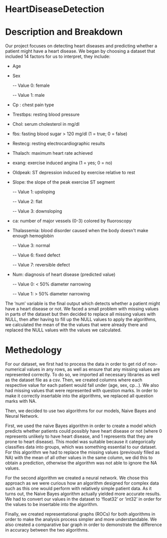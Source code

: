 # HeartDiseaseDetection

# Description and Breakdown

Our project focuses on detecting heart diseases and predicting whether a patient might have a heart disease. We began by choosing a dataset that included 14 factors for us to interpret, they include:

- Age
  
- Sex
  
  -- Value 0: female

  -- Value 1: male

- Cp : chest pain type
  
- Trestbps: resting blood pressure
  
- Chol: serum cholesterol in mg/dl
  
- fbs: fasting blood sugar > 120 mg/dl (1 = true; 0 = false)
  
- Restecg: resting electrocardiographic results
  
- Thalach: maximum heart rate achieved
  
- exang: exercise induced angina (1 = yes; 0 = no)
  
- Oldpeak: ST depression induced by exercise relative to rest
  
- Slope: the slope of the peak exercise ST segment
  
  -- Value 1: upsloping
  
  -- Value 2: flat
  
  -- Value 3: downsloping
- ca: number of major vessels (0-3) colored by fluoroscopy
  
- Thalassemia: blood disorder caused when the body doesn't make enough hemoglobin
  
  -- Value 3: normal
  
  -- Value 6: fixed defect
  
  -- Value 7: reversible defect
  
- Num: diagnosis of heart disease (predicted value)
  
  -- Value 0: < 50% diameter narrowing
  
  -- Value 1: > 50% diameter narrowing
  


The ‘num’ variable is the final output which detects whether a patient might have a heart disease or not. We faced a small problem with missing values in parts of the dataset but then decided to replace all missing values with NULL, then after having to fill up the NULL values to apply the algorithms, we calculated the mean of the the values that were already there and replaced the NULL values with the values we calculated. 

# Methedology

For our dataset, we first had to process the data in order to get rid of non-numerical values in any rows, as well as ensure that any missing values are represented correctly. To do so, we imported all necessary libraries as well as the dataset file as a csv. Then, we created columns where each respective value for each patient would fall under (age, sex, cp…). We also had missing values that were represented with question marks. In order to make it correctly insertable into the algorithms, we replaced all question marks with NA.

Then, we decided to use two algorithms for our models, Naive Bayes and Neural Network.

First, we used the naive Bayes algorithm in order to create a model which predicts whether patients could possibly have heart disease or not (where 0 represents unlikely to have heart disease, and 1 represents that they are prone to heart disease). This model was suitable because it categorically classifies data into groups, which was something essential to our dataset. 
For this algorithm we had to replace the missing values (previously filled as NA) with the mean of all other values in the same column, we did this to obtain a prediction, otherwise the algorithm was not able to ignore the NA values.

For the second algorithm we created a neural network. We chose this approach as we were curious how an algorithm designed for complex data such as this one would perform with relatively simple patient data. As it turns out, the Naive Bayes algorithm actually yielded more accurate results. We had to convert our values in the dataset to ‘float32’ or ‘int32’ in order for the values to be insertable into the algorithm.

Finally, we created representational graphs (ROCs) for both algorithms in order to make the analysis process simpler and more understandable. We also created a comparative bar graph in order to demonstrate the difference in accuracy between the two algorithms.


